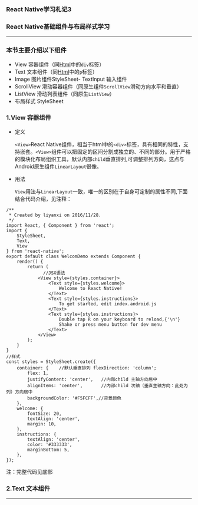 ### React Native学习札记3
### React Native基础组件与布局样式学习

----------------

### 本节主要介绍以下组件

- View 容器组件（同[Html][0]中的`div`标签）
- Text 文本组件（同[Html][0]中的`p`标签）
- Image 图片组件StyleSheet- TextInput 输入组件
- ScrollView 滑动容器组件（同原生组件`ScrollView`滑动方向水平和垂直）
- ListView 滑动列表组件（同原生`ListView`）
- 布局样式 StyleSheet

### 1.View 容器组件
 - 定义
 
	`<View>`React Native组件，相当于html中的`<div>`标签，具有相同的特性，支持嵌套。`<View>`组件可以把固定的区间分割成独立的、不同的部分。用于严格的模块化布局组织工具，默认内部`child`垂直排列,可调整排列方向，这点与Android原生组件`LinearLayout`很像。
	
 - 用法
	
	`View`用法与`LinearLayout`一致，唯一的区别在于自身可定制的属性不同,下面结合代码介绍，见注释：
	
```
/**
 * Created by liyanxi on 2016/11/28.
 */
import React, { Component } from 'react';
import {
    StyleSheet,
    Text,
    View
} from 'react-native';
export default class WelcomDemo extends Component {
    render() {
        return (
        	  //JSX语法
            <View style={styles.container}>
                <Text style={styles.welcome}>
                    Welcome to React Native!
                </Text>
                <Text style={styles.instructions}>
                    To get started, edit index.android.js
                </Text>
                <Text style={styles.instructions}>
                    Double tap R on your keyboard to reload,{'\n'}
                    Shake or press menu button for dev menu
                </Text>
            </View>
        );
    }
}
//样式
const styles = StyleSheet.create({
    container: {	//默认垂直排列 flexDirection: 'column';
        flex: 1,
        justifyContent: 'center',	//内部child 主轴方向居中
        alignItems: 'center',		//内部child 次轴（垂直主轴方向：此处为列）方向居中
        backgroundColor: '#F5FCFF',//背景颜色
    },
    welcome: {
        fontSize: 20,
        textAlign: 'center',
        margin: 10,
    },
    instructions: {
        textAlign: 'center',
        color: '#333333',
        marginBottom: 5,
    },
});
```
注：完整代码见底部

### 2.Text 文本组件


----------------


[0]: http://www.w3school.com.cn/html/index.asp

